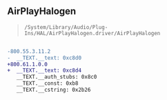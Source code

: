 ## AirPlayHalogen

> `/System/Library/Audio/Plug-Ins/HAL/AirPlayHalogen.driver/AirPlayHalogen`

```diff

-800.55.3.11.2
-  __TEXT.__text: 0xc8d0
+800.61.1.0.0
+  __TEXT.__text: 0xc8d4
   __TEXT.__auth_stubs: 0x8c0
   __TEXT.__const: 0xb8
   __TEXT.__cstring: 0x2b26

```
